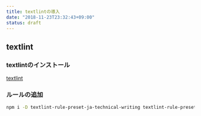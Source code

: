 ```yaml
---
title: textlintの導入
date: "2018-11-23T23:32:43+09:00"
status: draft
---
```



## textlint

### textlintのインストール

[textlint](https://github.com/textlint/textlint)

### ルールの追加

```sh
npm i -D textlint-rule-preset-ja-technical-writing textlint-rule-preset-jtf-style textlint-rule-spellcheck-tech-word
```
